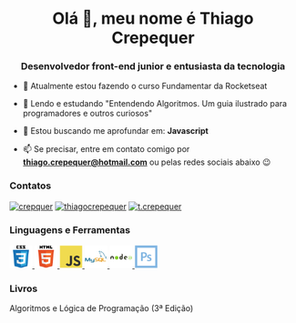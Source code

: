 <h1 align="center">Olá 👋, meu nome é Thiago Crepequer</h1>
<h3 align="center">Desenvolvedor front-end junior e entusiasta da tecnologia</h3>

- 🔭 Atualmente estou fazendo o curso Fundamentar da Rocketseat

- 📓 Lendo e estudando "Entendendo Algoritmos. Um guia ilustrado para programadores e outros curiosos"

- 🌱 Estou buscando me aprofundar em: **Javascript**

- 📫 Se precisar, entre em contato comigo por **thiago.crepequer@hotmail.com** ou pelas redes sociais abaixo 😉

<h3 align="left">Contatos</h3>
<p align="left">
<a href="https://twitter.com/crepquer" target="blank"><img align="center" src="https://raw.githubusercontent.com/rahuldkjain/github-profile-readme-generator/master/src/images/icons/Social/twitter.svg" alt="crepquer" height="30" width="40" /></a>
<a href="https://linkedin.com/in/thiagocrepequer" target="blank"><img align="center" src="https://raw.githubusercontent.com/rahuldkjain/github-profile-readme-generator/master/src/images/icons/Social/linked-in-alt.svg" alt="thiagocrepequer" height="30" width="40" /></a>
<a href="https://instagram.com/t.crepequer" target="blank"><img align="center" src="https://raw.githubusercontent.com/rahuldkjain/github-profile-readme-generator/master/src/images/icons/Social/instagram.svg" alt="t.crepequer" height="30" width="40" /></a>
</p>

<h3 align="left">Linguagens e Ferramentas</h3>
<p align="left"> <a href="https://www.w3schools.com/css/" target="_blank" rel="noreferrer"> <img src="https://raw.githubusercontent.com/devicons/devicon/master/icons/css3/css3-original-wordmark.svg" alt="css3" width="40" height="40"/> </a> <a href="https://www.w3.org/html/" target="_blank" rel="noreferrer"> <img src="https://raw.githubusercontent.com/devicons/devicon/master/icons/html5/html5-original-wordmark.svg" alt="html5" width="40" height="40"/> </a> <a href="https://developer.mozilla.org/en-US/docs/Web/JavaScript" target="_blank" rel="noreferrer"> <img src="https://raw.githubusercontent.com/devicons/devicon/master/icons/javascript/javascript-original.svg" alt="javascript" width="40" height="40"/> </a> <a href="https://www.mysql.com/" target="_blank" rel="noreferrer"> <img src="https://raw.githubusercontent.com/devicons/devicon/master/icons/mysql/mysql-original-wordmark.svg" alt="mysql" width="40" height="40"/> </a> <a href="https://nodejs.org" target="_blank" rel="noreferrer"> <img src="https://raw.githubusercontent.com/devicons/devicon/master/icons/nodejs/nodejs-original-wordmark.svg" alt="nodejs" width="40" height="40"/> </a> <a href="https://www.photoshop.com/en" target="_blank" rel="noreferrer"> <img src="https://raw.githubusercontent.com/devicons/devicon/master/icons/photoshop/photoshop-line.svg" alt="photoshop" width="40" height="40"/> </a> </p>

<h3 align="left">Livros</h3>
<p>Algoritmos e Lógica de Programação (3ª Edição)</p>

